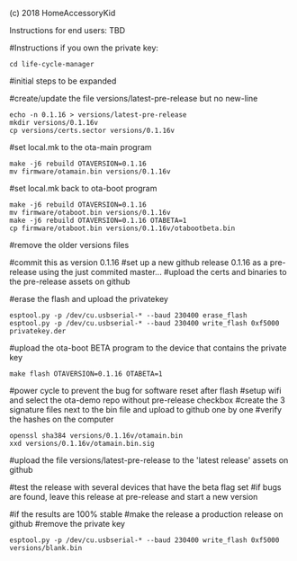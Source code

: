 (c) 2018 HomeAccessoryKid

Instructions for end users:
TBD

#Instructions if you own the private key:
```
cd life-cycle-manager
```
#initial steps to be expanded

#create/update the file versions/latest-pre-release but no new-line
```
echo -n 0.1.16 > versions/latest-pre-release
mkdir versions/0.1.16v
cp versions/certs.sector versions/0.1.16v
```
#set local.mk to the ota-main program
```
make -j6 rebuild OTAVERSION=0.1.16
mv firmware/otamain.bin versions/0.1.16v
```
#set local.mk back to ota-boot program
```
make -j6 rebuild OTAVERSION=0.1.16
mv firmware/otaboot.bin versions/0.1.16v
make -j6 rebuild OTAVERSION=0.1.16 OTABETA=1
cp firmware/otaboot.bin versions/0.1.16v/otabootbeta.bin
```

#remove the older versions files

#commit this as version 0.1.16
#set up a new github release 0.1.16 as a pre-release using the just commited master...
#upload the certs and binaries to the pre-release assets on github

#erase the flash and upload the privatekey
```
esptool.py -p /dev/cu.usbserial-* --baud 230400 erase_flash 
esptool.py -p /dev/cu.usbserial-* --baud 230400 write_flash 0xf5000 privatekey.der
```
#upload the ota-boot BETA program to the device that contains the private key
```
make flash OTAVERSION=0.1.16 OTABETA=1
```
#power cycle to prevent the bug for software reset after flash
#setup wifi and select the ota-demo repo without pre-release checkbox
#create the 3 signature files next to the bin file and upload to github one by one
#verify the hashes on the computer
```
openssl sha384 versions/0.1.16v/otamain.bin
xxd versions/0.1.16v/otamain.bin.sig
```

#upload the file versions/latest-pre-release to the 'latest release' assets on github

#test the release with several devices that have the beta flag set
#if bugs are found, leave this release at pre-release and start a new version

#if the results are 100% stable
#make the release a production release on github
#remove the private key
```
esptool.py -p /dev/cu.usbserial-* --baud 230400 write_flash 0xf5000 versions/blank.bin
```
